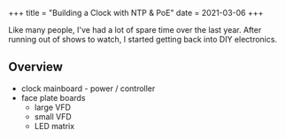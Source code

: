 +++
title = "Building a Clock with NTP & PoE"
date = 2021-03-06
+++

Like many people, I've had a lot of spare time over the last year. After running out of shows to watch, I started getting back into DIY electronics.

## Overview

- clock mainboard - power / controller
- face plate boards
	- large VFD
	- small VFD
	- LED matrix